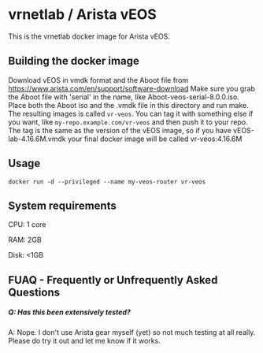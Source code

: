 vrnetlab / Arista vEOS
======================
This is the vrnetlab docker image for Arista vEOS.


Building the docker image
-------------------------
Download vEOS in vmdk format and the Aboot file from 
https://www.arista.com/en/support/software-download
Make sure you grab the Aboot file with 'serial' in the name, like
Aboot-veos-serial-8.0.0.iso. Place both the Aboot iso and the .vmdk file in
this directory and run make. The resulting images is called `vr-veos`. You can
tag it with something else if you want, like `my-repo.example.com/vr-veos` and
then push it to your repo. The tag is the same as the version of the vEOS
image, so if you have vEOS-lab-4.16.6M.vmdk your final docker image will be
called vr-veos:4.16.6M


Usage
-----
```
docker run -d --privileged --name my-veos-router vr-veos
```

System requirements
-------------------
CPU: 1 core

RAM: 2GB

Disk: <1GB


FUAQ - Frequently or Unfrequently Asked Questions
-------------------------------------------------
##### Q: Has this been extensively tested?
A: Nope. I don't use Arista gear myself (yet) so not much testing at all
really.  Please do try it out and let me know if it works.
